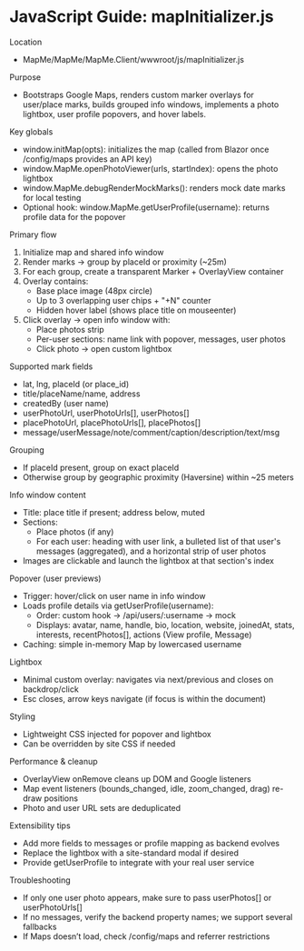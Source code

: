 # JavaScript Guide: mapInitializer.js

Location
- MapMe/MapMe/MapMe.Client/wwwroot/js/mapInitializer.js

Purpose
- Bootstraps Google Maps, renders custom marker overlays for user/place marks, builds grouped info windows, implements a photo lightbox, user profile popovers, and hover labels.

Key globals
- window.initMap(opts): initializes the map (called from Blazor once /config/maps provides an API key)
- window.MapMe.openPhotoViewer(urls, startIndex): opens the photo lightbox
- window.MapMe.debugRenderMockMarks(): renders mock date marks for local testing
- Optional hook: window.MapMe.getUserProfile(username): returns profile data for the popover

Primary flow
1) Initialize map and shared info window
2) Render marks → group by placeId or proximity (~25m)
3) For each group, create a transparent Marker + OverlayView container
4) Overlay contains:
   - Base place image (48px circle)
   - Up to 3 overlapping user chips + "+N" counter
   - Hidden hover label (shows place title on mouseenter)
5) Click overlay → open info window with:
   - Place photos strip
   - Per-user sections: name link with popover, messages, user photos
   - Click photo → open custom lightbox

Supported mark fields
- lat, lng, placeId (or place_id)
- title/placeName/name, address
- createdBy (user name)
- userPhotoUrl, userPhotoUrls[], userPhotos[]
- placePhotoUrl, placePhotoUrls[], placePhotos[]
- message/userMessage/note/comment/caption/description/text/msg

Grouping
- If placeId present, group on exact placeId
- Otherwise group by geographic proximity (Haversine) within ~25 meters

Info window content
- Title: place title if present; address below, muted
- Sections:
  - Place photos (if any)
  - For each user: heading with user link, a bulleted list of that user's messages (aggregated), and a horizontal strip of user photos
- Images are clickable and launch the lightbox at that section's index

Popover (user previews)
- Trigger: hover/click on user name in info window
- Loads profile details via getUserProfile(username):
  - Order: custom hook → /api/users/:username → mock
  - Displays: avatar, name, handle, bio, location, website, joinedAt, stats, interests, recentPhotos[], actions (View profile, Message)
- Caching: simple in-memory Map by lowercased username

Lightbox
- Minimal custom overlay: navigates via next/previous and closes on backdrop/click
- Esc closes, arrow keys navigate (if focus is within the document)

Styling
- Lightweight CSS injected for popover and lightbox
- Can be overridden by site CSS if needed

Performance & cleanup
- OverlayView onRemove cleans up DOM and Google listeners
- Map event listeners (bounds_changed, idle, zoom_changed, drag) re-draw positions
- Photo and user URL sets are deduplicated

Extensibility tips
- Add more fields to messages or profile mapping as backend evolves
- Replace the lightbox with a site-standard modal if desired
- Provide getUserProfile to integrate with your real user service

Troubleshooting
- If only one user photo appears, make sure to pass userPhotos[] or userPhotoUrls[]
- If no messages, verify the backend property names; we support several fallbacks
- If Maps doesn’t load, check /config/maps and referrer restrictions
